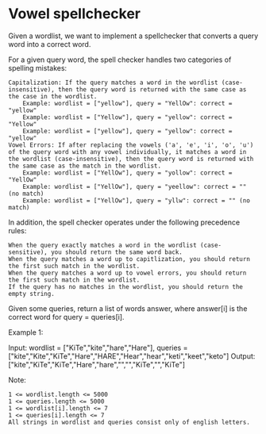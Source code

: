 # Vowel spellchecker

Given a wordlist, we want to implement a spellchecker that converts a query word into a correct word.

For a given query word, the spell checker handles two categories of spelling mistakes:

    Capitalization: If the query matches a word in the wordlist (case-insensitive), then the query word is returned with the same case as the case in the wordlist.
        Example: wordlist = ["yellow"], query = "YellOw": correct = "yellow"
        Example: wordlist = ["Yellow"], query = "yellow": correct = "Yellow"
        Example: wordlist = ["yellow"], query = "yellow": correct = "yellow"
    Vowel Errors: If after replacing the vowels ('a', 'e', 'i', 'o', 'u') of the query word with any vowel individually, it matches a word in the wordlist (case-insensitive), then the query word is returned with the same case as the match in the wordlist.
        Example: wordlist = ["YellOw"], query = "yollow": correct = "YellOw"
        Example: wordlist = ["YellOw"], query = "yeellow": correct = "" (no match)
        Example: wordlist = ["YellOw"], query = "yllw": correct = "" (no match)

In addition, the spell checker operates under the following precedence rules:

    When the query exactly matches a word in the wordlist (case-sensitive), you should return the same word back.
    When the query matches a word up to capitlization, you should return the first such match in the wordlist.
    When the query matches a word up to vowel errors, you should return the first such match in the wordlist.
    If the query has no matches in the wordlist, you should return the empty string.

Given some queries, return a list of words answer, where answer[i] is the correct word for query = queries[i].

 

Example 1:

Input: wordlist = ["KiTe","kite","hare","Hare"], queries = ["kite","Kite","KiTe","Hare","HARE","Hear","hear","keti","keet","keto"]
Output: ["kite","KiTe","KiTe","Hare","hare","","","KiTe","","KiTe"]

 

Note:

    1 <= wordlist.length <= 5000
    1 <= queries.length <= 5000
    1 <= wordlist[i].length <= 7
    1 <= queries[i].length <= 7
    All strings in wordlist and queries consist only of english letters.


